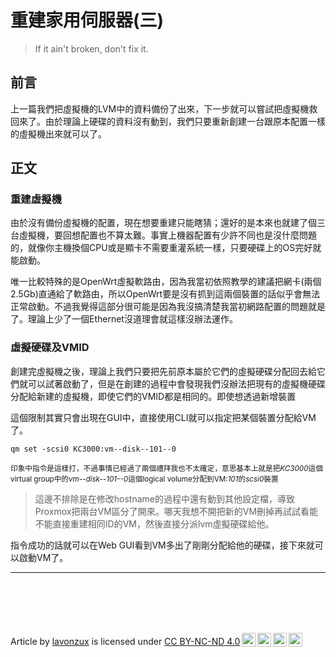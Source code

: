 # 重建家用伺服器(三)

> If it ain't broken, don't fix it.


## 前言

上一篇我們把虛擬機的LVM中的資料備份了出來，下一步就可以嘗試把虛擬機救回來了。由於理論上硬碟的資料沒有動到，我們只要重新創建一台跟原本配置一樣的虛擬機出來就可以了。


## 正文

### 重建虛擬機

由於沒有備份虛擬機的配置，現在想要重建只能瞎猜；還好的是本來也就建了個三台虛擬機，要回想配置也不算太難。事實上機器配置有少許不同也是沒什麼問題的，就像你主機換個CPU或是顯卡不需要重灌系統一樣，只要硬碟上的OS完好就能啟動。

唯一比較特殊的是OpenWrt虛擬軟路由，因為我當初依照教學的建議把網卡(兩個2.5Gb)直通給了軟路由，所以OpenWrt要是沒有抓到這兩個裝置的話似乎會無法正常啟動。不過我覺得這部分很可能是因為我沒搞清楚我當初網路配置的問題就是了。理論上少了一個Ethernet沒道理會就這樣沒辦法運作。


### 虛擬硬碟及VMID

創建完虛擬機之後，理論上我們只要把先前原本屬於它們的虛擬硬碟分配回去給它們就可以試著啟動了，但是在創建的過程中會發現我們沒辦法把現有的虛擬機硬碟分配給新建的虛擬機，即使它們的VMID都是相同的。即使想透過新增裝置

這個限制其實只會出現在GUI中，直接使用CLI就可以指定把某個裝置分配給VM了。


```
qm set -scsi0 KC3000:vm--disk--101--0
```
<sub>印象中指令是這樣打，不過事情已經過了兩個禮拜我也不太確定，意思基本上就是把*KC3000*這個virtual group中的*vm--disk--101--0*這個logical volume分配到VM:*101*的*scsi0*裝置</sub>


> 這邊不排除是在修改hostname的過程中還有動到其他設定檔，導致Proxmox把兩台VM區分了開來。哪天我想不開把新的VM刪掉再試試看能不能直接重建相同ID的VM，然後直接分派lvm虛擬硬碟給他。


指令成功的話就可以在Web GUI看到VM多出了剛剛分配給他的硬碟，接下來就可以啟動VM了。



---
<br><br><br><br>
<p xmlns:cc="http://creativecommons.org/ns#" xmlns:dct="http://purl.org/dc/terms/"><span property="dct:title">Article</span> by <a rel="cc:attributionURL dct:creator" property="cc:attributionName" href="https://github.com/lavonzux">lavonzux</a> is licensed under <a href="https://creativecommons.org/licenses/by-nc-nd/4.0/?ref=chooser-v1" target="_blank" rel="license noopener noreferrer" style="display:inline-block;">CC BY-NC-ND 4.0<img style="height:22px!important;margin-left:3px;vertical-align:text-bottom;" src="https://mirrors.creativecommons.org/presskit/icons/cc.svg?ref=chooser-v1" alt=""><img style="height:22px!important;margin-left:3px;vertical-align:text-bottom;" src="https://mirrors.creativecommons.org/presskit/icons/by.svg?ref=chooser-v1" alt=""><img style="height:22px!important;margin-left:3px;vertical-align:text-bottom;" src="https://mirrors.creativecommons.org/presskit/icons/nc.svg?ref=chooser-v1" alt=""><img style="height:22px!important;margin-left:3px;vertical-align:text-bottom;" src="https://mirrors.creativecommons.org/presskit/icons/nd.svg?ref=chooser-v1" alt=""></a></p> 
